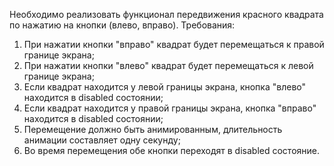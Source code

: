 Необходимо реализовать функционал передвижения красного квадрата по нажатию на кнопки (влево, вправо). 
Требования: 
1. При нажатии кнопки "вправо" квадрат будет перемещаться к правой границе экрана;
2. При нажатии кнопки "влево" квадрат будет перемещаться к левой границе экрана;
3. Если квадрат находится у левой границы экрана, кнопка "влево" находится в disabled состоянии;
4. Если квадрат находится у правой границы экрана, кнопка "вправо" находится в disabled состоянии;
5. Перемещение должно быть анимированным, длительность анимации составляет одну секунду;
6. Во время перемещения обе кнопки переходят в disabled состояние.